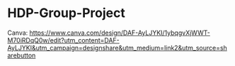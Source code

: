 # HDP-Group-Project

Canva: https://www.canva.com/design/DAF-AyLJYKI/1ybqgvXjWWT-M70iRDqQ0w/edit?utm_content=DAF-AyLJYKI&utm_campaign=designshare&utm_medium=link2&utm_source=sharebutton
